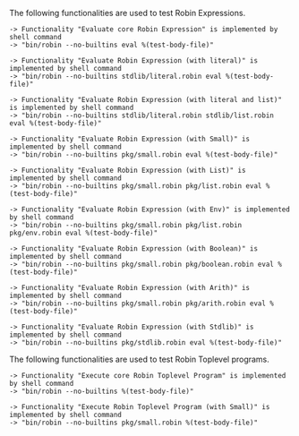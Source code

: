 The following functionalities are used to test Robin Expressions.

    -> Functionality "Evaluate core Robin Expression" is implemented by shell command
    -> "bin/robin --no-builtins eval %(test-body-file)"

    -> Functionality "Evaluate Robin Expression (with literal)" is implemented by shell command
    -> "bin/robin --no-builtins stdlib/literal.robin eval %(test-body-file)"

    -> Functionality "Evaluate Robin Expression (with literal and list)" is implemented by shell command
    -> "bin/robin --no-builtins stdlib/literal.robin stdlib/list.robin eval %(test-body-file)"

    -> Functionality "Evaluate Robin Expression (with Small)" is implemented by shell command
    -> "bin/robin --no-builtins pkg/small.robin eval %(test-body-file)"

    -> Functionality "Evaluate Robin Expression (with List)" is implemented by shell command
    -> "bin/robin --no-builtins pkg/small.robin pkg/list.robin eval %(test-body-file)"

    -> Functionality "Evaluate Robin Expression (with Env)" is implemented by shell command
    -> "bin/robin --no-builtins pkg/small.robin pkg/list.robin pkg/env.robin eval %(test-body-file)"

    -> Functionality "Evaluate Robin Expression (with Boolean)" is implemented by shell command
    -> "bin/robin --no-builtins pkg/small.robin pkg/boolean.robin eval %(test-body-file)"

    -> Functionality "Evaluate Robin Expression (with Arith)" is implemented by shell command
    -> "bin/robin --no-builtins pkg/small.robin pkg/arith.robin eval %(test-body-file)"

    -> Functionality "Evaluate Robin Expression (with Stdlib)" is implemented by shell command
    -> "bin/robin --no-builtins pkg/stdlib.robin eval %(test-body-file)"

The following functionalities are used to test Robin Toplevel programs.

    -> Functionality "Execute core Robin Toplevel Program" is implemented by shell command
    -> "bin/robin --no-builtins %(test-body-file)"

    -> Functionality "Execute Robin Toplevel Program (with Small)" is implemented by shell command
    -> "bin/robin --no-builtins pkg/small.robin %(test-body-file)"
